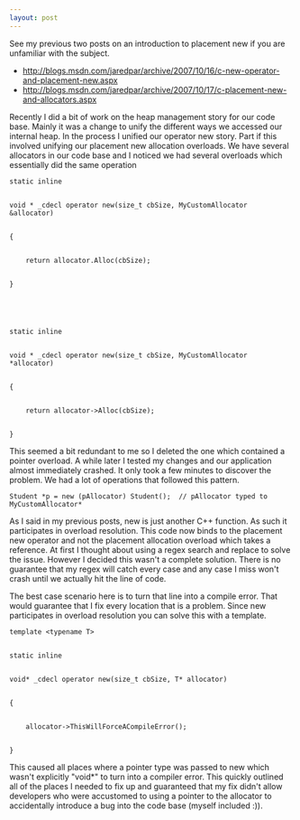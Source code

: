 ```yaml
---
layout: post
---
```

See my previous two posts on an introduction to placement new if you are
unfamiliar with the subject.

  * <http://blogs.msdn.com/jaredpar/archive/2007/10/16/c-new-operator-and-placement-new.aspx>
  * <http://blogs.msdn.com/jaredpar/archive/2007/10/17/c-placement-new-and-allocators.aspx>

Recently I did a bit of work on the heap management story for our code base.
Mainly it was a change to unify the different ways we accessed our internal
heap.  In the process I unified our operator new story.  Part if this involved
unifying our placement new allocation overloads.  We have several allocators
in our code base and I noticed we had several overloads which essentially did
the same operation

    
    
    static inline


    void * _cdecl operator new(size_t cbSize, MyCustomAllocator &allocator)


    {


        return allocator.Alloc(cbSize);


    }


    


    static inline


    void * _cdecl operator new(size_t cbSize, MyCustomAllocator *allocator)


    {


        return allocator->Alloc(cbSize);


    }


    

This seemed a bit redundant to me so I deleted the one which contained a
pointer overload.  A while later I tested my changes and our application
almost immediately crashed.  It only took a few minutes to discover the
problem.  We had a lot of operations that followed this pattern.

    
    
    Student *p = new (pAllocator) Student();  // pAllocator typed to MyCustomAllocator*

As I said in my previous posts, new is just another C++ function.  As such it
participates in overload resolution.  This code now binds to the placement new
operator and not the placement allocation overload which takes a reference.
At first I thought about using a regex search and replace to solve the issue.
However I decided this wasn't a complete solution.  There is no guarantee that
my regex will catch every case and any case I miss won't crash until we
actually hit the line of code.

The best case scenario here is to turn that line into a compile error.  That
would guarantee that I fix every location that is a problem.  Since new
participates in overload resolution you can solve this with a template.

    
    
    template <typename T>


    static inline


    void* _cdecl operator new(size_t cbSize, T* allocator)


    {


        allocator->ThisWillForceACompileError();


    }        

This caused all places where a pointer type was passed to new which wasn't
explicitly "void*" to turn into a compiler error.  This quickly outlined all
of the places I needed to fix up and guaranteed that my fix didn't allow
developers who were accustomed to using a pointer to the allocator to
accidentally introduce a bug into the code base (myself included :)).

